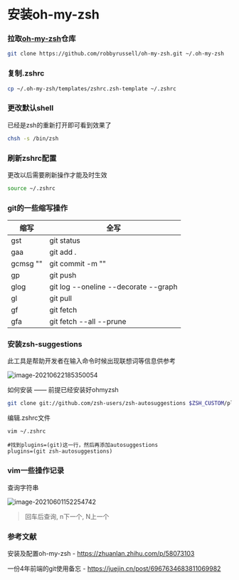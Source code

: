 # 安装oh-my-zsh

### 拉取[oh-my-zsh](https://github.com/ohmyzsh/ohmyzsh)仓库

```bash
git clone https://github.com/robbyrussell/oh-my-zsh.git ~/.oh-my-zsh
```

### 复制.zshrc

```bash
cp ~/.oh-my-zsh/templates/zshrc.zsh-template ~/.zshrc
```

### 更改默认shell

已经是zsh的重新打开即可看到效果了

```bash
chsh -s /bin/zsh
```

### 刷新zshrc配置

更改以后需要刷新操作才能及时生效

```bash
source ~/.zshrc
```

### git的一些缩写操作

| 缩写 | 全写 |
| ---- | ---- |
|   gst	   | git status |
| gaa | git add . |
| gcmsg "" | git commit -m "" |
| gp | git push |
| glog | git log --oneline --decorate --graph |
| gl | git pull |
| gf | git fetch |
| gfa | git fetch --all --prune |

### 安装zsh-suggestions

此工具是帮助开发者在输入命令时候出现联想词等信息供参考

![image-20210622185350054](https://ipic.xiaokyo.com/2021-06-22-105350.png)

如何安装 —— 前提已经安装好ohmyzsh

```bash
git clone git://github.com/zsh-users/zsh-autosuggestions $ZSH_CUSTOM/plugins/zsh-autosuggestions
```

编辑.zshrc文件

```
vim ~/.zshrc

#找到plugins=(git)这一行，然后再添加autosuggestions
plugins=(git zsh-autosuggestions)
```

### vim一些操作记录

查询字符串

<img src="https://ipic.xiaokyo.com/2021-06-01-072254.png" alt="image-20210601152254742"  />

> 回车后查询, n下一个, N上一个

### 参考文献

安装及配置oh-my-zsh - https://zhuanlan.zhihu.com/p/58073103

一份4年前端的git使用备忘 - https://juejin.cn/post/6967634683811069982